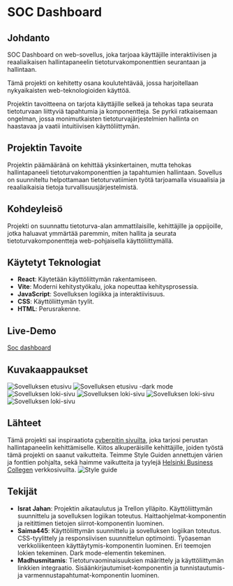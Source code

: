# SOC Dashboard

## Johdanto

SOC Dashboard on web-sovellus, joka tarjoaa käyttäjille interaktiivisen ja reaaliaikaisen hallintapaneelin tietoturvakomponenttien seurantaan ja hallintaan.

Tämä projekti on kehitetty osana koulutehtävää, jossa harjoitellaan nykyaikaisten web-teknologioiden käyttöä.

Projektin tavoitteena on tarjota käyttäjille selkeä ja tehokas tapa seurata tietoturvaan liittyviä tapahtumia ja komponentteja. Se pyrkii ratkaisemaan ongelman, jossa monimutkaisten tietoturvajärjestelmien hallinta on haastavaa ja vaatii intuitiivisen käyttöliittymän.

## Projektin Tavoite

Projektin päämääränä on kehittää yksinkertainen, mutta tehokas hallintapaneeli tietoturvakomponenttien ja tapahtumien hallintaan. Sovellus on suunniteltu helpottamaan tietoturvatiimien työtä tarjoamalla visuaalisia ja reaaliaikaisia tietoja turvallisuusjärjestelmistä.

## Kohdeyleisö

Projekti on suunnattu tietoturva-alan ammattilaisille, kehittäjille ja oppijoille, jotka haluavat ymmärtää paremmin, miten hallita ja seurata tietoturvakomponentteja web-pohjaisella käyttöliittymällä.

## Käytetyt Teknologiat

- **React**: Käytetään käyttöliittymän rakentamiseen.
- **Vite**: Moderni kehitystyökalu, joka nopeuttaa kehitysprosessia.
- **JavaScript**: Sovelluksen logiikka ja interaktiivisuus.
- **CSS**: Käyttöliittymän tyylit.
- **HTML**: Perusrakenne.

## Live-Demo

[Soc dashboard](https://isratjahan13.github.io/official_soc_dashboard/)

## Kuvakaappaukset

![Sovelluksen etusivu](screenshots/soc-dashboard-etusivu.png)
![Sovelluksen etusivu -dark mode](screenshots/soc-dashboard-etusivu-darkmode.png)
![Sovelluksen loki-sivu](screenshots/soc-dashboard-palvelinlokit.png)
![Sovelluksen loki-sivu](screenshots/soc-dashboard-palomuurinlokit.png)
![Sovelluksen loki-sivu](screenshots/soc-dashboard-reitittimenlokit.png)
![Sovelluksen loki-sivu](screenshots/soc-dashboard-tyoasemanlokit-darkmode.png)

## Lähteet

Tämä projekti sai inspiraatiota [cyberpitin sivuilta](https://www.cyberbit.com/soc-operations/soc-metrics-for-improved-soc-performance/), joka tarjosi perustan hallintapaneelin kehittämiselle. Kiitos alkuperäisille kehittäjille, joiden työstä tämä projekti on saanut vaikutteita. Teimme Style Guiden annettujen värien ja fonttien pohjalta, sekä haimme vaikutteita ja tyylejä [Helsinki Business Collegen](https://opiskelija.bc.fi/) verkkosivuilta.
![Style guide](screenshots/soc-dashboard-style-guide.png)

## Tekijät

- **Israt Jahan**: Projektin aikataulutus ja Trellon ylläpito. Käyttöliittymän suunnittelu ja sovelluksen logiikan toteutus. Haittaohjelmat-komponentin ja reitittimen tietojen siirrot-komponentin luominen.
- **Saima445**: Käyttöliittymän suunnittelu ja sovelluksen logiikan toteutus. CSS-tyylittely ja responsiivisen suunnittelun optimointi. Työaseman verkkoliikenteen käyttäytymis-komponentin luominen. Eri teemojen lokien tekeminen. Dark mode-elementin tekeminen.
- **Madhusmitamis**: Tietoturvaominaisuuksien määrittely ja käyttöliittymän linkkien integraatio. Sisäänkirjautumiset-komponentin ja tunnistautumis- ja varmennustapahtumat-komponentin luominen.
